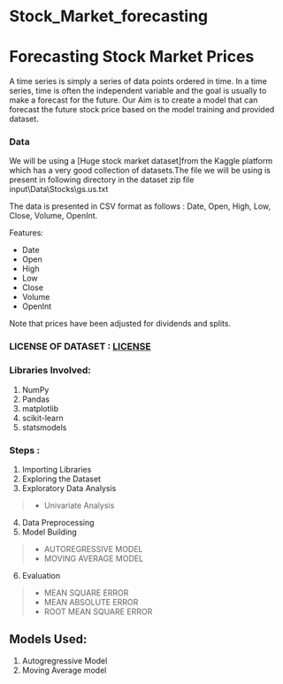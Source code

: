 # Stock_Market_forecasting
# Forecasting Stock Market Prices

A time series is simply a series of data points ordered in time. In a time series, time is often the independent variable and the goal is usually to make a forecast for the future. Our Aim  is to create a model that can forecast the future stock price based on the model training and provided dataset.

### Data
We will be using a [Huge stock market dataset]from the Kaggle platform which has a very good collection of datasets.The file we will be using is present in following directory in the dataset zip file input\Data\Stocks\gs.us.txt
  
The data is presented in CSV format as follows : Date, Open, High, Low, Close, Volume, OpenInt.

Features:
  - Date
  - Open
  - High
  - Low
  - Close
  - Volume
  - OpenInt
  
Note that prices have been adjusted for dividends and splits.

### LICENSE OF DATASET : [LICENSE](https://creativecommons.org/publicdomain/zero/1.0/)

### Libraries Involved:

1. NumPy
2. Pandas
3. matplotlib
4. scikit-learn
5. statsmodels


### Steps :
1. Importing Libraries
2. Exploring the Dataset
3. Exploratory Data Analysis
> * Univariate Analysis
4. Data Preprocessing
5. Model Building
> * AUTOREGRESSIVE MODEL
> * MOVING AVERAGE MODEL
6. Evaluation
> * MEAN SQUARE ERROR
> * MEAN ABSOLUTE ERROR
> * ROOT MEAN SQUARE ERROR

## Models Used:
1. Autogregressive Model
2. Moving Average model
